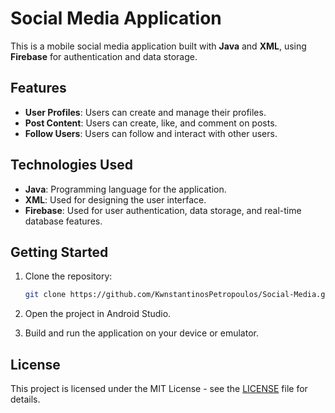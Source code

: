 # Social Media Application

This is a mobile social media application built with **Java** and **XML**, using **Firebase** for authentication and data storage.

## Features

- **User Profiles**: Users can create and manage their profiles.
- **Post Content**: Users can create, like, and comment on posts.
- **Follow Users**: Users can follow and interact with other users.

## Technologies Used

- **Java**: Programming language for the application.
- **XML**: Used for designing the user interface.
- **Firebase**: Used for user authentication, data storage, and real-time database features.

## Getting Started

1. Clone the repository:

    ```bash
    git clone https://github.com/KwnstantinosPetropoulos/Social-Media.git
    ```

2. Open the project in Android Studio.

3. Build and run the application on your device or emulator.

## License

This project is licensed under the MIT License - see the [LICENSE](LICENSE) file for details.
